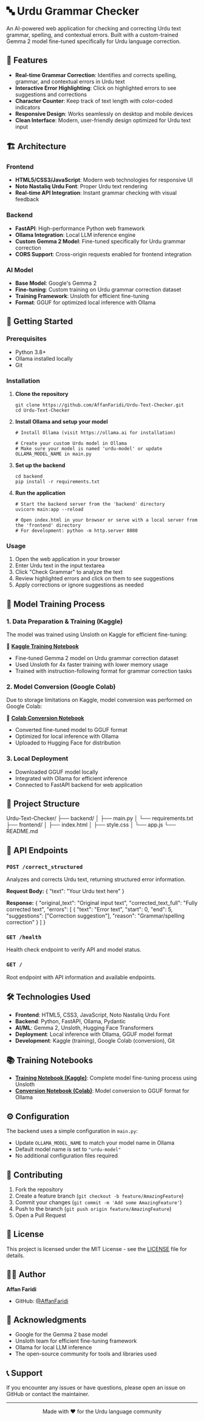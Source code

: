 # 🔤 Urdu Grammar Checker

An AI-powered web application for checking and correcting Urdu text grammar, spelling, and contextual errors. Built with a custom-trained Gemma 2 model fine-tuned specifically for Urdu language correction.

## 🌟 Features

- **Real-time Grammar Correction**: Identifies and corrects spelling, grammar, and contextual errors in Urdu text
- **Interactive Error Highlighting**: Click on highlighted errors to see suggestions and corrections
- **Character Counter**: Keep track of text length with color-coded indicators
- **Responsive Design**: Works seamlessly on desktop and mobile devices
- **Clean Interface**: Modern, user-friendly design optimized for Urdu text input

## 🏗️ Architecture

### Frontend
- **HTML5/CSS3/JavaScript**: Modern web technologies for responsive UI
- **Noto Nastaliq Urdu Font**: Proper Urdu text rendering
- **Real-time API Integration**: Instant grammar checking with visual feedback

### Backend
- **FastAPI**: High-performance Python web framework
- **Ollama Integration**: Local LLM inference engine
- **Custom Gemma 2 Model**: Fine-tuned specifically for Urdu grammar correction
- **CORS Support**: Cross-origin requests enabled for frontend integration

### AI Model
- **Base Model**: Google's Gemma 2
- **Fine-tuning**: Custom training on Urdu grammar correction dataset
- **Training Framework**: Unsloth for efficient fine-tuning
- **Format**: GGUF for optimized local inference with Ollama

## 🚀 Getting Started

### Prerequisites
- Python 3.8+
- Ollama installed locally
- Git

### Installation

1.  **Clone the repository**
    ```
    git clone https://github.com/AffanFaridi/Urdu-Text-Checker.git
    cd Urdu-Text-Checker
    ```

2.  **Install Ollama and setup your model**
    ```
    # Install Ollama (visit https://ollama.ai for installation)
    
    # Create your custom Urdu model in Ollama
    # Make sure your model is named 'urdu-model' or update OLLAMA_MODEL_NAME in main.py
    ```

3.  **Set up the backend**
    ```
    cd backend
    pip install -r requirements.txt
    ```

4.  **Run the application**
    ```
    # Start the backend server from the 'backend' directory
    uvicorn main:app --reload
    
    # Open index.html in your browser or serve with a local server from the 'frontend' directory
    # For development: python -m http.server 8080
    ```

### Usage

1.  Open the web application in your browser
2.  Enter Urdu text in the input textarea
3.  Click "Check Grammar" to analyze the text
4.  Review highlighted errors and click on them to see suggestions
5.  Apply corrections or ignore suggestions as needed

## 🤖 Model Training Process

### 1. Data Preparation & Training (Kaggle)
The model was trained using Unsloth on Kaggle for efficient fine-tuning:

📓 **[Kaggle Training Notebook](https://www.kaggle.com/code/affanwaqarfaridi/notebooka30fadd336)**
- Fine-tuned Gemma 2 model on Urdu grammar correction dataset
- Used Unsloth for 4x faster training with lower memory usage
- Trained with instruction-following format for grammar correction tasks

### 2. Model Conversion (Google Colab)
Due to storage limitations on Kaggle, model conversion was performed on Google Colab:

📓 **[Colab Conversion Notebook](https://colab.research.google.com/drive/1Ca8rsET5BUpJUdpvEA1uuRjQ9xcOD_3S?usp=sharing)**
- Converted fine-tuned model to GGUF format
- Optimized for local inference with Ollama
- Uploaded to Hugging Face for distribution

### 3. Local Deployment
- Downloaded GGUF model locally
- Integrated with Ollama for efficient inference
- Connected to FastAPI backend for web application

## 📁 Project Structure

Urdu-Text-Checker/
├── backend/
│ ├── main.py
│ └── requirements.txt
├── frontend/
│ ├── index.html
│ ├── style.css
│ └── app.js
└── README.md




## 🔧 API Endpoints

### `POST /correct_structured`
Analyzes and corrects Urdu text, returning structured error information.

**Request Body:**
{
"text": "Your Urdu text here"
}


**Response:**
{
"original_text": "Original input text",
"corrected_text_full": "Fully corrected text",
"errors": [
{
"text": "Error text",
"start": 0,
"end": 5,
"suggestions": ["Correction suggestion"],
"reason": "Grammar/spelling correction"
}
]
}


### `GET /health`
Health check endpoint to verify API and model status.

### `GET /`
Root endpoint with API information and available endpoints.

## 🛠️ Technologies Used

- **Frontend**: HTML5, CSS3, JavaScript, Noto Nastaliq Urdu Font
- **Backend**: Python, FastAPI, Ollama, Pydantic
- **AI/ML**: Gemma 2, Unsloth, Hugging Face Transformers
- **Deployment**: Local inference with Ollama, GGUF model format
- **Development**: Kaggle (training), Google Colab (conversion), Git

## 📚 Training Notebooks

- **[Training Notebook (Kaggle)](https://www.kaggle.com/code/affanwaqarfaridi/notebooka30fadd336)**: Complete model fine-tuning process using Unsloth
- **[Conversion Notebook (Colab)](https://colab.research.google.com/drive/1Ca8rsET5BUpJUdpvEA1uuRjQ9xcOD_3S?usp=sharing)**: Model conversion to GGUF format for Ollama

## ⚙️ Configuration

The backend uses a simple configuration in `main.py`:
- Update `OLLAMA_MODEL_NAME` to match your model name in Ollama
- Default model name is set to `"urdu-model"`
- No additional configuration files required

## 🤝 Contributing

1.  Fork the repository
2.  Create a feature branch (`git checkout -b feature/AmazingFeature`)
3.  Commit your changes (`git commit -m 'Add some AmazingFeature'`)
4.  Push to the branch (`git push origin feature/AmazingFeature`)
5.  Open a Pull Request

## 📝 License

This project is licensed under the MIT License - see the [LICENSE](LICENSE) file for details.

## 👨‍💻 Author

**Affan Faridi**
- GitHub: [@AffanFaridi](https://github.com/AffanFaridi)

## 🙏 Acknowledgments

- Google for the Gemma 2 base model
- Unsloth team for efficient fine-tuning framework
- Ollama for local LLM inference
- The open-source community for tools and libraries used

## 📞 Support

If you encounter any issues or have questions, please open an issue on GitHub or contact the maintainer.

---

<div align="center">
  <p>Made with ❤️ for the Urdu language community</p>
</div>


